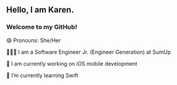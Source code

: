 ## Hello, I am Karen. 

### Welcome to my GitHub!

😄 Pronouns: She/Her

👩🏽‍💻 I am a Software Engineer Jr. (Engineer Generation) at SumUp

🔭 I am currently working on iOS mobile development

🌱 I’m currently learning Swift


<!--
**karengabiviana/karengabiviana** is a ✨ _special_ ✨ repository because its `README.md` (this file) appears on your GitHub profile.

Here are some ideas to get you started:


- 👯 I’m looking to collaborate on ...
- 🤔 I’m looking for help with Swift
- 💬 Ask me about ...
- 📫 How to reach me: ...
- ⚡ Fun fact: ...
-->
